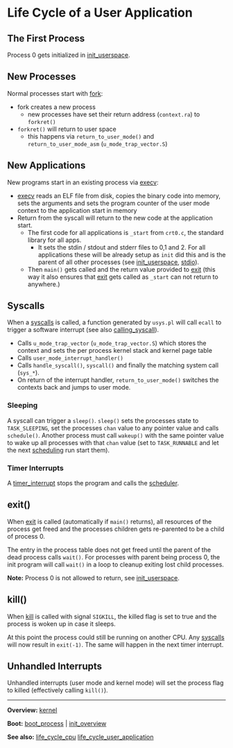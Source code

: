# Life Cycle of a User Application


## The First Process

Process 0 gets initialized in [init_userspace](../processes/init_userspace.md).


## New Processes

Normal processes start with [fork](../syscalls/fork.md):
- fork creates a new process
	- new processes have set their return address (`context.ra`) to `forkret()`
- `forkret()` will return to user space
	- this happens via `return_to_user_mode()` and `return_to_user_mode_asm` (`u_mode_trap_vector.S`)


## New Applications

New programs start in an existing process via [execv](../syscalls/execv.md):
- [execv](../syscalls/execv.md) reads an ELF file from disk, copies the binary code into memory, sets the arguments and sets the program counter of the user mode context to the application start in memory
- Return from the syscall will return to the new code at the application start.
	- The first code for all applications is `_start` from `crt0.c`, the standard library for all apps.
		- It sets the stdin / stdout and stderr files to 0,1 and 2. For all applications these will be already setup as `init` did this and is the parent of all other processes (see [init_userspace](../processes/init_userspace.md), [stdio](../../misc/stdio.md)).
	- Then `main()` gets called and the return value provided to [exit](../syscalls/exit.md) (this way it also ensures that [exit](../syscalls/exit.md) gets called as `_start` can not return to anywhere.)


## Syscalls

When a [syscalls](../syscalls/syscalls.md) is called, a function generated by `usys.pl` will call `ecall` to trigger a software interrupt (see also [calling_syscall](../syscalls/calling_syscall.md)).

- Calls `u_mode_trap_vector`  (`u_mode_trap_vector.S`) which stores the context and sets the per process kernel stack and kernel page table
- Calls `user_mode_interrupt_handler()`
- Calls `handle_syscall()`, `syscall()` and finally the matching system call (`sys_*`).
- On return of the interrupt handler, `return_to_user_mode()` switches the contexts back and jumps to user mode.

### Sleeping

A syscall can trigger a `sleep()`. 
`sleep()` sets the processes state to `TASK_SLEEPING`, set the processes `chan` value to any pointer value and calls `schedule()`.
Another process must call `wakeup()` with the same pointer value to wake up all processes with that `chan` value (set to `TASK_RUNNABLE` and let the next [scheduling](../processes/scheduling.md) run start them).

### Timer Interrupts

A [timer_interrupt](../interrupts/timer_interrupt.md) stops the program and calls the [scheduler](../processes/scheduling.md).


## exit()

When [exit](../syscalls/exit.md) is called (automatically if `main()` returns), all resources of the process get freed and the processes children gets re-parented to be a child of process 0.

The entry in the process table does not get freed until the parent of the dead process calls `wait()`. For processes with parent being process 0, the init program will call `wait()` in a loop to cleanup exiting lost child processes.

**Note:** Process 0 is not allowed to return, see [init_userspace](../processes/init_userspace.md).


## kill()

When [kill](../syscalls/kill.md) is called with signal `SIGKILL`, the killed flag is set to true and the process is woken up in case it sleeps.

At this point the process could still be running on another CPU. Any [syscalls](../syscalls/syscalls.md) will now result in `exit(-1)`. The same will happen in the next timer interrupt.


## Unhandled Interrupts

Unhandled interrupts (user mode and kernel mode) will set the process flag to killed (effectively calling `kill()`).


---
**Overview:** [kernel](../kernel.md)

**Boot:** [boot_process](boot_process.md) | [init_overview](init_overview.md)

**See also:** [life_cycle_cpu](life_cycle_cpu.md) [life_cycle_user_application](life_cycle_user_application.md)
